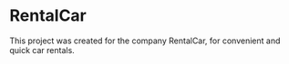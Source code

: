 # RentalCar

This project was created for the company RentalCar, for convenient and quick car rentals.
